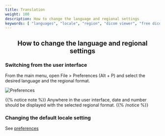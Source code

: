 ```yaml
---
title: Translation
weight: 100
description: How to change the language and regional settings
keywords: [ "languages", "locale", "region", "dicom viewer", "free dicom viewer", "open source dicom viewer", "weasis dicom viewer",  "multi-platform dicom viewer", "pacs viewer" ]
---
```


## <center>How to change the language and regional settings</center>

### Switching from the user interface
From the main menu, open File > Preferences (Alt + P) and select the desired language and the regional format.

![Preferences](/tuto/languages/language.png)

{{% notice note %}}
Anywhere in the user interface, date and number should be displayed with the selected regional format.
{{% /notice %}}

### Changing the default locale setting

See [preferences](../../basics/customize/preferences/#priority-order-for-loading-a-property)
